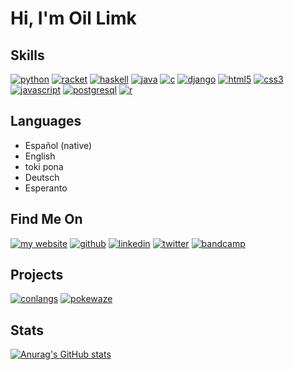 # Hi, I'm Oil Limk

## Skills

<a href="#" title="python">
  <img alt="python" src="https://img.shields.io/badge/Python-14354C?style=for-the-badge&logo=python&logoColor=white"></a>
<a href="#" title="racket">
  <img alt="racket" src="https://img.shields.io/badge/Racket-A0171A?style=for-the-badge&logo=racket&logoColor=white"></a>
<a href="#" title="haskell">
  <img alt="haskell" src="https://img.shields.io/badge/Haskell-43385F?style=for-the-badge&logo=haskell&logoColor=white"></a>
<a href="#" title="java">
  <img alt="java" src="https://img.shields.io/badge/Java-ED8B00?style=for-the-badge&logo=openjdk&logoColor=white"></a>
<a href="#" title="c">
  <img alt="c" src="https://img.shields.io/badge/C-00599C?style=for-the-badge&logo=c&logoColor=white"></a>
<a href="#" title="django">
  <img alt="django" src="https://img.shields.io/badge/Django-092E20?style=for-the-badge&logo=django&logoColor=white"></a>
<a href="#" title="html5">
  <img alt="html5" src="https://img.shields.io/badge/HTML5-E34F26?style=for-the-badge&logo=html5&logoColor=white"></a>
<a href="#" title="css3">
  <img alt="css3" src="https://img.shields.io/badge/CSS3-1572B6?style=for-the-badge&logo=css3&logoColor=white"></a>
<a href="#" title="javascript">
  <img alt="javascript" src="https://img.shields.io/badge/JavaScript-F7DF1E?style=for-the-badge&logo=javascript&logoColor=black"></a>
<a href="#" title="postgresql">
  <img alt="postgresql" src="https://img.shields.io/badge/PostgreSQL-316192?style=for-the-badge&logo=postgresql&logoColor=white"></a>
<a href="#" title="r">
  <img alt="r" src="https://img.shields.io/badge/R-276DC3?style=for-the-badge&logo=r&logoColor=white"></a>

## Languages

 - Español (native)
 - English
 - toki pona
 - Deutsch
 - Esperanto
<!---
 - Русская
 - 日本語
-->

## Find Me On

<a href="https://oil-limk.github.io/Oil-Limk/" title="my website">
  <img alt="my website" src="https://img.shields.io/badge/My_Website-F00090?style=for-the-badge"></a>
<a href="https://github.com/Oil-Limk" title="github">
  <img alt="github" src="https://img.shields.io/badge/GitHub-100000?style=for-the-badge&logo=github&logoColor=white"></a>
<a href="https://www.linkedin.com/in/oil-limk/" title="linkedin">
  <img alt="linkedin" src="https://img.shields.io/badge/LinkedIn-0077B5?style=for-the-badge&logo=linkedin&logoColor=white"></a>
<a href="https://twitter.com/OilLimk" title="twitter">
  <img alt="twitter" src="https://img.shields.io/badge/Twitter-1DA1F2?style=for-the-badge&logo=twitter&logoColor=white"></a>
<a href="https://oillimk.bandcamp.com/" title="bandcamp">
  <img alt="bandcamp" src="https://img.shields.io/badge/Bandcamp-1DA0C3?style=for-the-badge&logo=bandcamp&logoColor=white"></a>

## Projects

<a href="https://github.com/Oil-Limk/Conlangs/" title="Conlangs">
  <img alt="conlangs" src="https://img.shields.io/badge/Conlangs-100000?style=for-the-badge&logo=github&logoColor=white"></a>
<a href="https://github.com/Oil-Limk/PokeWaze/" title="PokeWaze">
  <img alt="pokewaze" src="https://img.shields.io/badge/PokeWaze-100000?style=for-the-badge&logo=github&logoColor=white"></a>
<!---
<a href="https://github.com/Oil-Limk/DiaboloSimulator" title="diabolo simulator">
  <img alt="diabolo simulator" src="https://img.shields.io/badge/Diabolo_Simulator-100000?style=for-the-badge&logo=github&logoColor=white"></a>
<a href="https://github.com/Oil-Limk/MusicBox" title="music box">
  <img alt="music box" src="https://img.shields.io/badge/Music_Box-100000?style=for-the-badge&logo=github&logoColor=white"></a>
-->

## Stats
[![Anurag's GitHub stats](https://github-readme-stats.vercel.app/api?username=oil-limk&show_icons=true&theme=gruvbox)](https://github.com/anuraghazra/github-readme-stats)
